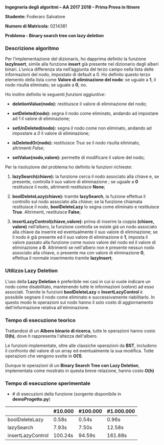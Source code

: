 **Ingegneria degli algoritmi – AA 2017 2018 – Prima Prova in Itinere**

**Studente:** Foderaro Salvatore

**Numero di Matricola:** 0214381

**Problema - Binary search tree con lazy deletion**

### Descrizione algoritmo

Per l’implementazione del dizionario, ho dapprima definito la funzione **lazyInsert**, simile alla funzione **insert** già presente nel dizionario degli alberi binari. L’unica differenza sta nell’aggiunta del terzo campo nella lista delle informazioni del nodo, impostato di default a 0. Ho definito questo terzo elemento della lista come **Valore di eliminazione del nodo**: se uguale a **1**, il nodo risulta eliminato; se uguale a **0**, no.

Ho inoltre definito le seguenti *funzioni aggiuntive*:

-   **deletionValue(nodo):** restituisce il valore di eliminazione del nodo;

-   **setDeleted(nodo):** segna il nodo come eliminato, andando ad impostare ad 1 il valore di eliminazione;

-   **setUnDeleted(nodo):** segna il nodo come non eliminato, andando ad impostare a *0* il valore di eliminazione;

-   **isDeletedOr(nodo):** restituisce *True* se il nodo risulta eliminato, altrimenti *False*;

-   **setValue(nodo,valore):** permette di modificare il valore del nodo;

Per la risoluzione del problema ho definito le funzioni richieste:

1.  **lazySearch(chiave):** la funzione cerca il nodo associato alla chiave e, se presente, controlla il suo valore di eliminazione ; se uguale a **0** restituisce il nodo, altrimenti restituisce **None**;

2.  **boolDeleteLazy(chiave):** tramite **lazySearch**, la fuzione effettua il controllo sul nodo associato alla *chiave*; se la funzione chiamata restituisce il nodo, **boolDeleteLazy** lo segna come eliminato e restituisce **True**. Altrimenti, restituisce **False**;

3.  **insertLazyControl(chiave,valore):** prima di inserire la coppia **(chiave, valore)** nell’albero, la funzione controlla se esiste già un nodo associato alla chiave da inserire ed eventualmente il suo valore di eliminazione; se il nodo è già presente ed il suo valore di eliminazione è **1**, imposta  il valore passato alla funzione come nuovo valore del nodo ed il valore di eliminazione a **0**. Altrimenti se nell'albero non è presente nessun nodo associato alla chiave, o presente ma con valore di eliminazione **0**, effettua il normale inserimento tramite **lazyInsert**;


### Utilizzo Lazy Deletion

L’uso della **Lazy Deletion** è preferibile nei casi in cui si vuole indicare un nodo come disabilitato, mantenendo tutte le informazioni (*valore*) ad esso associati. Tramite le funzioni **boolDeleteLazy** e **InsertLazyControl** è possibile segnare il nodo come eliminato e successivamente riabilitarlo.  In questo modo le operazioni sul nodo hanno il solo costo di aggiornamento dell'informazione relativa all'eliminazione.

### Tempo di esecuzione teorico

Trattandosi di un **Albero binario di ricerca**, tutte le operazioni hanno costo **O(h)**, dove *h* rappresenta l'altezza dell'albero.

Le funzioni implementate, oltre alle classiche operazioni da **BST**, includono il confronto del valore di un array ed eventualmente la sua modifica. Tutte operazioni che vengono svolte in **O(1)**.

Dunque le operazioni di un **Binary Search Tree con Lazy Deletion**, implementata come mostrato in questa breve relazione, hanno costo **O(h)**

### Tempo di esecuzione sperimentale

- \# di esecuzioni della funzione (sorgente disponibile in **demoProgetto.py**)

|  | \#10.000 | \#100.000 | \#1.000.000 |
|-------------------|--------|--------|--------|
| boolDeleteLazy | 0.58s | 0.54s | 0.96s |
| lazySearch | 7.93s | 7.50s | 12.58s |
| insertLazyControl | 100.24s | 94.59s | 161.88s |
